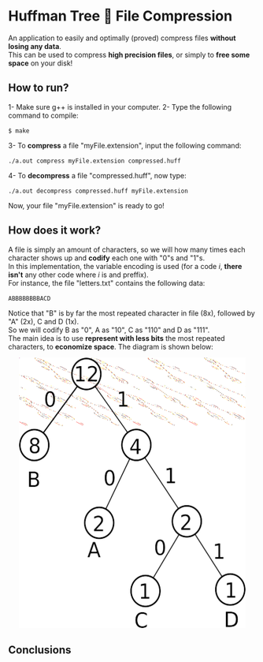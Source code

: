 # Huffman Tree :deciduous_tree: File Compression 

An application to easily and optimally (proved) compress files **without losing any data**.  
This can be used to compress **high precision files**, or simply to **free some space** on your disk!

## How to run?

1- Make sure g++ is installed in your computer.
2- Type the following command to compile:
```
$ make
```
3- To **compress** a file "myFile.extension", input the following command:
```
./a.out compress myFile.extension compressed.huff
```
4- To **decompress** a file "compressed.huff", now type:
```
./a.out decompress compressed.huff myFile.extension 
```

Now, your file "myFile.extension" is ready to go!

## How does it work?

A file is simply an amount of characters, so we will how many times each character shows up and **codify** each one with "0"s and "1"s.  
In this implementation, the variable encoding is used (for a code _i_, **there isn't** any other code where _i_ is and preffix).  
For instance, the file "letters.txt" contains the following data:
```
ABBBBBBBBACD
```
Notice that "B" is by far the most repeated character in file (8x), followed by "A" (2x), C and D (1x).  
So we will codify B as "0", A as "10", C as "110" and D as "111".  
The main idea is to use **represent with less bits** the most repeated characters, to **economize space**. The diagram is shown below:

<p align="center">
	<td><img src="assets/example.png" width=460 height=548></td>
</p>

## Conclusions
